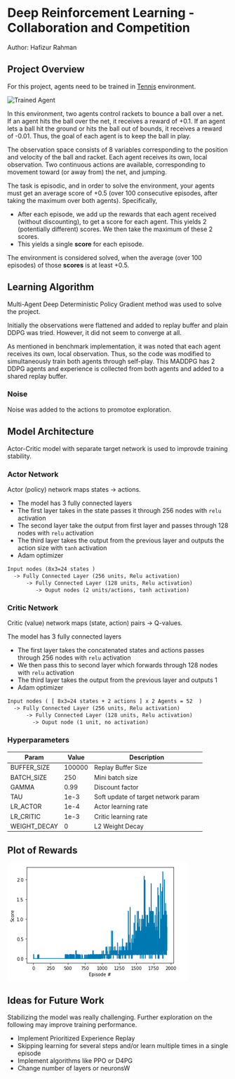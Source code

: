 [//]: # (Image References)

[image1]: https://user-images.githubusercontent.com/10624937/42135623-e770e354-7d12-11e8-998d-29fc74429ca2.gif "Trained Agent"

[image2]: ./images/actor_network.png "Actor Network"

[image3]: ./images/critic_network.png "Critic Network"

[image4]: ./images/scores.png "Rewards"

# Deep Reinforcement Learning - Collaboration and Competition

Author: Hafizur Rahman

## Project Overview
For this project, agents need to be trained in [Tennis](https://github.com/Unity-Technologies/ml-agents/blob/master/docs/Learning-Environment-Examples.md#tennis) environment.

![Trained Agent][image1]

In this environment, two agents control rackets to bounce a ball over a net. If an agent hits the ball over the net, it receives a reward of +0.1.  If an agent lets a ball hit the ground or hits the ball out of bounds, it receives a reward of -0.01.  Thus, the goal of each agent is to keep the ball in play.

The observation space consists of 8 variables corresponding to the position and velocity of the ball and racket. Each agent receives its own, local observation.  Two continuous actions are available, corresponding to movement toward (or away from) the net, and jumping. 

The task is episodic, and in order to solve the environment, your agents must get an average score of +0.5 (over 100 consecutive episodes, after taking the maximum over both agents). Specifically,

- After each episode, we add up the rewards that each agent received (without discounting), to get a score for each agent. This yields 2 (potentially different) scores. We then take the maximum of these 2 scores.
- This yields a single **score** for each episode.

The environment is considered solved, when the average (over 100 episodes) of those **scores** is at least +0.5.


## Learning Algorithm
Multi-Agent Deep Deterministic Policy Gradient method was used to solve the project.

Initially the observations were flattened and added to replay buffer and plain DDPG was tried. However, it did not seem to converge at all.

As mentioned in benchmark implementation, it was noted that each agent receives its own, local observation. Thus, so the code was modified to simultaneously train both agents through self-play. This MADDPG has 2 DDPG agents and experience is collected from both agents and added to a shared replay buffer.

### Noise
Noise was added to the actions to promotoe exploration.

## Model Architecture
Actor-Critic model with separate target network is used to improvde training stability.

### Actor Network
Actor (policy) network maps states -> actions.

* The model has 3 fully connected layers
* The first layer takes in the state passes it through 256 nodes with `relu` activation
* The second layer take the output from first layer and passes through 128 nodes with `relu` activation
* The third layer takes the output from the previous layer and outputs the action size with `tanh` activation
* Adam optimizer

```
Input nodes (8x3=24 states ) 
  -> Fully Connected Layer (256 units, Relu activation) 
      -> Fully Connected Layer (128 units, Relu activation) 
         -> Ouput nodes (2 units/actions, tanh activation)
```

### Critic Network
Critic (value) network maps (state, action) pairs -> Q-values.

The model has 3 fully connected layers
* The first layer takes the concatenated states and actions passes through 256 nodes with `relu` activation
* We then pass this to second layer which forwards through 128 nodes with `relu` activation
* The third layer takes the output from the previous layer and outputs 1
* Adam optimizer

```
Input nodes ( [ 8x3=24 states + 2 actions ] x 2 Agents = 52  ) 
  -> Fully Connected Layer (256 units, Relu activation)
      -> Fully Connected Layer (128 units, Relu activation) 
        -> Ouput node (1 unit, no activation)
```

### Hyperparameters

| Param  | Value | Description |
| ------------- | ------------- | ------------- |
| BUFFER_SIZE  | 100000 | Replay Buffer Size |
| BATCH_SIZE | 250 | Mini batch size |
| GAMMA | 0.99 | Discount factor |
| TAU | 1e-3| Soft update of target network param |
| LR_ACTOR | 1e-4 | Actor learning rate |
| LR_CRITIC | 1e-3 | Critic learning rate |
| WEIGHT_DECAY | 0 | L2 Weight Decay |

## Plot of Rewards
![Scores][image4]


## Ideas for Future Work

Stabilizing the model was really challenging. Further exploration on the following may improve training performance.

* Implement Prioritized Experience Replay
* Skipping learning for several steps and/or learn multiple times in a single episode
* Implement algorithms like PPO or D4PG
* Change number of layers or neuronsW
